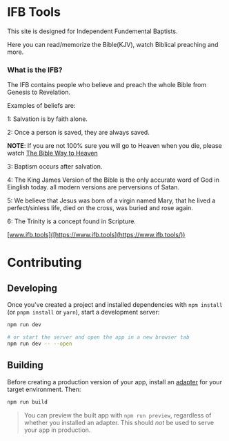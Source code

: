 # IFB Tools

This site is designed for Independent Fundemental Baptists.

Here you can read/memorize the Bible(KJV), watch Biblical preaching and more.

### What is the IFB?

The IFB contains people who believe and preach the whole Bible from Genesis to Revelation.

Examples of beliefs are:

1: Salvation is by faith alone.

2: Once a person is saved, they are always saved.

**NOTE**: If you are not 100% sure you will go to Heaven when you die, please watch [The Bible Way to Heaven](https://www.youtube.com/watch?v=fgAvQbVrSIM&ab_channel=VerityBaptistChurch)

3: Baptism occurs after salvation.

4: The King James Version of the Bible is the only accurate word of God in Einglish today. all modern versions are perversions of Satan.

5: We believe that Jesus was born of a virgin named Mary, that he lived a perfect/sinless life, died on the cross, was buried and rose again.

6: The Trinity is a concept found in Scripture.

[www.ifb.tools]([https://www.ifb.tools](https://www.ifb.tools/))

# Contributing

## Developing

Once you've created a project and installed dependencies with `npm install` (or `pnpm install` or `yarn`), start a development server:

```bash
npm run dev

# or start the server and open the app in a new browser tab
npm run dev -- --open
```

## Building

Before creating a production version of your app, install an [adapter](https://kit.svelte.dev/docs#adapters) for your target environment. Then:

```bash
npm run build
```

> You can preview the built app with `npm run preview`, regardless of whether you installed an adapter. This should _not_ be used to serve your app in production.
